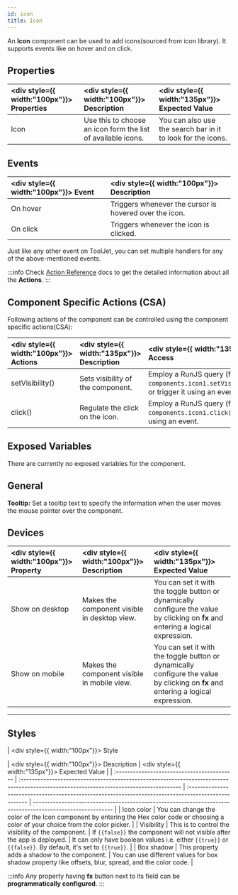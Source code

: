 ```yaml
---
id: icon
title: Icon
---
```


An **Icon** component can be used to add icons(sourced from icon library). It supports events like on hover and on click.

<div style={{paddingTop:'24px'}}>

## Properties

| <div style={{ width:"100px"}}> Properties </div> | <div style={{ width:"100px"}}> Description </div>            | <div style={{ width:"135px"}}> Expected Value </div>         |
| :----------------------------------------------- | :----------------------------------------------------------- | :----------------------------------------------------------- |
| Icon                                             | Use this to choose an icon form the list of available icons. | You can also use the search bar in it to look for the icons. |

</div>

<div style={{paddingTop:'24px'}}>

## Events

| <div style={{ width:"100px"}}> Event </div> | <div style={{ width:"100px"}}> Description </div>      |
| :------------------------------------------ | :----------------------------------------------------- |
| On hover                                    | Triggers whenever the cursor is hovered over the icon. |
| On click                                    | Triggers whenever the icon is clicked.                 |

Just like any other event on ToolJet, you can set multiple handlers for any of the above-mentioned events.

:::info
Check [Action Reference](/docs/3.5.0-LTS/actions/show-alert) docs to get the detailed information about all the **Actions**.
:::

</div>

<div style={{paddingTop:'24px'}}>

## Component Specific Actions (CSA)

Following actions of the component can be controlled using the component specific actions(CSA):

| <div style={{ width:"100px"}}> Actions </div> | <div style={{ width:"135px"}}> Description </div> | <div style={{ width:"135px"}}> How To Access </div>                                                          |
| :-------------------------------------------- | :------------------------------------------------ | :----------------------------------------------------------------------------------------------------------- |
| setVisibility()                               | Sets visibility of the component.                 | Employ a RunJS query (for e.g., `await components.icon1.setVisibility(false)`) or trigger it using an event. |
| click()                                       | Regulate the click on the icon.                   | Employ a RunJS query (for e.g., `await components.icon1.click()`) or trigger it using an event.              |

</div>

<div style={{paddingTop:'24px'}}>

## Exposed Variables

There are currently no exposed variables for the component.

</div>

<div style={{paddingTop:'24px'}}>

## General

<b>Tooltip:</b> Set a tooltip text to specify the information when the user moves the mouse pointer over the component.

</div>

<div style={{paddingTop:'24px'}}>

## Devices

| <div style={{ width:"100px"}}> Property </div> | <div style={{ width:"100px"}}> Description </div> | <div style={{ width:"135px"}}> Expected Value </div>                                                                              |
| :--------------------------------------------- | :------------------------------------------------ | :-------------------------------------------------------------------------------------------------------------------------------- |
| Show on desktop                                | Makes the component visible in desktop view.      | You can set it with the toggle button or dynamically configure the value by clicking on **fx** and entering a logical expression. |
| Show on mobile                                 | Makes the component visible in mobile view.       | You can set it with the toggle button or dynamically configure the value by clicking on **fx** and entering a logical expression. |

</div>

<div style={{paddingTop:'24px'}}>

---

## Styles

| <div style={{ width:"100px"}}> Style </div> | <div style={{ width:"100px"}}> Description </div>                                                                                       | <div style={{ width:"135px"}}> Expected Value </div>                                                 |
| :------------------------------------------ | :-------------------------------------------------------------------------------------------------------------------------------------- | :--------------------------------------------------------------------------------------------------- | ---------------------------------------------------------------------------------------------------------- |
| Icon color                                  | You can change the color of the Icon component by entering the Hex color code or choosing a color of your choice from the color picker. |
| Visibility                                  | This is to control the visibility of the component.                                                                                     | If `{{false}}` the component will not visible after the app is deployed.                             | It can only have boolean values i.e. either `{{true}}` or `{{false}}`. By default, it's set to `{{true}}`. |
| Box shadow                                  | This property adds a shadow to the component.                                                                                           | You can use different values for box shadow property like offsets, blur, spread, and the color code. |

:::info
Any property having **fx** button next to its field can be **programmatically configured**.
:::

</div>
